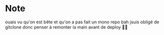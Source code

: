 # Note

ouais vu qu'on est bête et qu'on a pas fait un mono repo bah jsuis obligé de gitclone donc penser à remonter la main avant de deploy 
🤤🌭